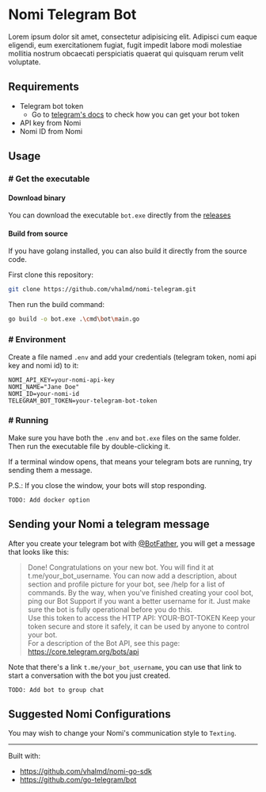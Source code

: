 # Nomi Telegram Bot

Lorem ipsum dolor sit amet, consectetur adipisicing elit. Adipisci cum eaque eligendi, eum exercitationem fugiat, fugit impedit labore modi molestiae mollitia nostrum obcaecati perspiciatis quaerat qui quisquam rerum velit voluptate.

## Requirements

- Telegram bot token
  - Go to [telegram's docs](https://core.telegram.org/bots/tutorial#obtain-your-bot-token) to check how you can get your bot token 
- API key from Nomi
- Nomi ID from Nomi

## Usage

### # Get the executable

#### Download binary 

You can download the executable `bot.exe` directly from the [releases](https://github.com/vhalmd/nomi-telegram/releases/latest)

#### Build from source

If you have golang installed, you can also build it directly from the source code.

First clone this repository:
```bash
git clone https://github.com/vhalmd/nomi-telegram.git
```

Then run the build command:

```bash
go build -o bot.exe .\cmd\bot\main.go
```

### # Environment

Create a file named `.env` and add your credentials (telegram token, nomi api key and nomi id) to it:

```dotenv
NOMI_API_KEY=your-nomi-api-key
NOMI_NAME="Jane Doe"
NOMI_ID=your-nomi-id
TELEGRAM_BOT_TOKEN=your-telegram-bot-token
```

### # Running

Make sure you have both the `.env` and `bot.exe` files on the same folder.
Then run the executable file by double-clicking it.

If a terminal window opens, that means your telegram bots are running, try sending them a message.

P.S.: If you close the window, your bots will stop responding.

`TODO: Add docker option`

## Sending your Nomi a telegram message

After you create your telegram bot with [@BotFather](https://core.telegram.org/bots/tutorial#obtain-your-bot-token), you will get a message that looks like this:


> Done! Congratulations on your new bot. You will find it at t.me/your_bot_username. You can now add a description, about section and profile picture for your bot, see /help for a list of commands. By the way, when you've finished creating your cool bot, ping our Bot Support if you want a better username for it. Just make sure the bot is fully operational before you do this.  
> Use this token to access the HTTP API:
> YOUR-BOT-TOKEN
> Keep your token secure and store it safely, it can be used by anyone to control your bot.  
> For a description of the Bot API, see this page: https://core.telegram.org/bots/api

Note that there's a link `t.me/your_bot_username`, you can use that link to start a conversation with the bot you just created.

`TODO: Add bot to group chat`

## Suggested Nomi Configurations

You may wish to change your Nomi's communication style to `Texting`.

---

Built with:
 - https://github.com/vhalmd/nomi-go-sdk
 - https://github.com/go-telegram/bot
